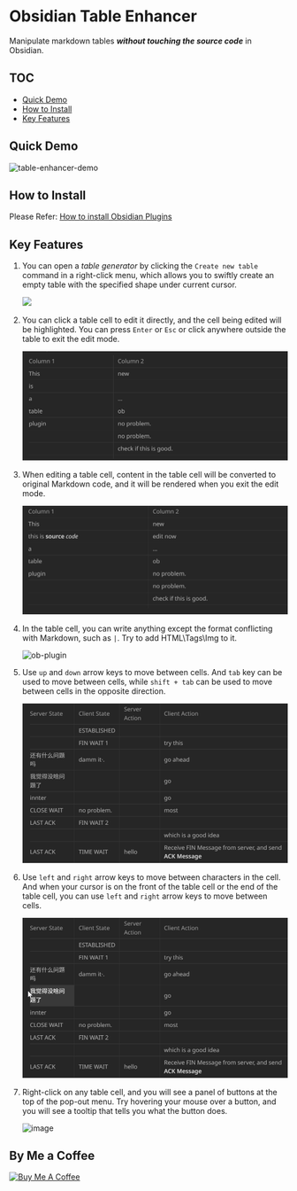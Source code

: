 # Obsidian Table Enhancer

Manipulate markdown tables **_without touching the source code_** in Obsidian.

## TOC

- [Quick Demo](#quick-demo)
- [How to Install](#how-to-install)
- [Key Features](#key-features)

## Quick Demo

![table-enhancer-demo](https://user-images.githubusercontent.com/38722307/212839879-d5a86622-7f8a-433e-84f1-a78fa3c2735a.gif)

## How to Install

Please Refer: [How to install Obsidian Plugins](https://forum.obsidian.md/t/plugins-mini-faq/7737)

## Key Features

1. You can open a *table generator* by clicking the `Create new table` command in a right-click menu, which allows you to swiftly create an empty table with the specified shape under current cursor.

	![](https://user-images.githubusercontent.com/38722307/212823688-e3281939-1d03-48a2-b319-9aa86b9ec42e.gif)

2. You can click a table cell to edit it directly, and the cell being edited will be highlighted. You can press `Enter` or `Esc` or click anywhere outside the table to exit the edit mode.

   ![](https://raw.githubusercontent.com/Stardusten/Pic/master/img/202208252022775.gif)

3. When editing a table cell, content in the table cell will be converted to original Markdown code, and it will be rendered when you exit the edit mode.

   ![](https://raw.githubusercontent.com/Stardusten/Pic/master/img/202208252046274.gif)

4. In the table cell, you can write anything except the format conflicting with Markdown, such as `|`. Try to add HTML\Tags\Img to it.

    ![ob-plugin](https://user-images.githubusercontent.com/38722307/186895602-d3ca0b99-dc99-4e34-8e16-003b3643c4f2.gif)

5. Use `up` and `down` arrow keys to move between cells. And `tab` key can be used to move between cells, while `shift + tab` can be used to move between cells in the opposite direction.

   ![](https://raw.githubusercontent.com/Stardusten/Pic/master/img/202208252049575.gif)

6. Use `left` and `right` arrow keys to move between characters in the cell. And when your cursor is on the front of the table cell or the end of the table cell, you can use `left` and `right` arrow keys to move between cells.

   ![](https://raw.githubusercontent.com/Stardusten/Pic/master/img/202208252052416.gif)
   
 7. Right-click on any table cell, and you will see a panel of buttons at the top of the pop-out menu. Try hovering your mouse over a button, and you will see a tooltip that tells you what the button does.

	![image](https://user-images.githubusercontent.com/38722307/212823667-3074341f-88ed-4a41-85c2-ec45e76319aa.gif)


## By Me a Coffee

<a href="https://www.buymeacoffee.com/stardust007" target="_blank"><img src="https://cdn.buymeacoffee.com/buttons/default-orange.png" alt="Buy Me A Coffee" height="41" width="174"></a>
